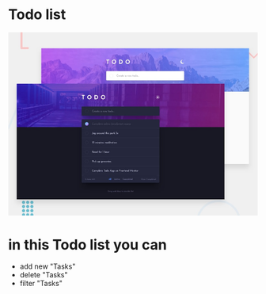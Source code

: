 # Todo list
<img src="public/designe/desktop-preview.jpg" />

# in this Todo list you can
  * add new "Tasks"
  * delete "Tasks"
  * filter "Tasks"
